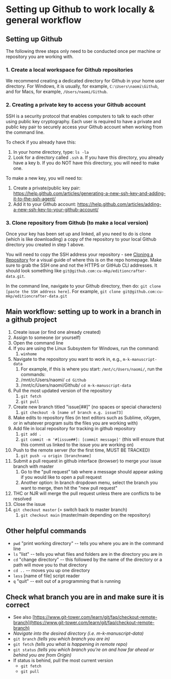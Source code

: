 # Setting up Github to work locally & general workflow

## Setting up Github
The following three steps only need to be conducted once per machine or repository you are working with.
### 1. Create a local workspace for Github repositories
We recommend creating a dedicated directory for Github in your home user directory. For Windows, it is usually, for example, `C:\Users\naomi\Github`, and for Macs, for example, `/Users/naomi/Github`.

### 2. Creating a private key to access your Github account
SSH is a security protocol that enables computers to talk to each other using public key cryptography. Each user is required to have a private and public key pair to securely access your Github account when working from the command line. 

To check if you already have this:
1. In your home directory, type: `ls -la`
2. Look for a directory called `.ssh`
     a. If you have this directory, you already have a key
     b. If you do NOT have this directory, you will need to make one.


To make a new key, you will need to:
1. Create a private/public key pair: https://help.github.com/articles/generating-a-new-ssh-key-and-adding-it-to-the-ssh-agent/
2. Add it to your Github account: https://help.github.com/articles/adding-a-new-ssh-key-to-your-github-account/

### 3. Clone repository from Github (to make a local version)

Once your key has been set up and linked, all you need to do is clone (which is like downloading) a copy of the repository to your local Github directory you created in step 1 above. 

You will need to copy the SSH address your repository - see [Cloning a Repository](https://docs.github.com/en/repositories/creating-and-managing-repositories/cloning-a-repository) for a visual guide of where this is on the repo homepage. Make sure to grab the SSH one and not the HTTPS or GitHub CLI addresses. It should look something like `git@github.com:cu-mkp/editioncrafter-data.git`.

In the command line, navigate to your Github directory, then do: `git clone [paste the SSH address here]`.
For example, `git clone git@github.com:cu-mkp/editioncrafter-data.git`

## Main workflow: setting up to work in a branch in a github project

1. Create issue (or find one already created)
2. Assign to someone (or yourself)
3. Open the command line
4. If you are using the Linux Subsystem for Windows, run the command:
     1. `winhome`
5. Navigate to the repository you want to work in, e.g., `m-k-manuscript-data`
     1. For example, if this is where you start: `/mnt/c/Users/naomi/`, run the commands:
     2. /mnt/c/Users/naomi/ `cd Github`
     3. /mnt/c/Users/naomi/Github/ `cd m-k-manuscript-data`
6. Pull the most updated version of the repository
     1. `git fetch`
     2. `git pull`
7. Create new branch titled &quot;issue[##]&quot; (no spaces or special characters)
     1. `git checkout -b [name of branch e.g. issue73]`
8. Make edits to repository files (in text editors such as Sublime, oXygen, or in whatever program suits the files you are working with)
9. Add file in local repository for tracking in github repository
     1. `git add .`
     2. `git commit -m '#[issue##]: [commit message]'` (this will ensure that this commit us linked to the issue you are working on)
10. Push to the remote server (for the first time, MUST BE TRACKED)
     1. `git push -u origin [branchname]`
11. Submit a pull request in github interface (browser) to merge your issue branch with master
     1. Go to the &quot;pull request&quot; tab where a message should appear asking if you would like to open a pull request
     2. Another option: In branch dropdown menu, select the branch you want to merge, then hit the &quot;new pull request&quot;
12. THC or NJR will merge the pull request unless there are conflicts to be resolved
13. Close the issue
14. `git checkout master` (= switch back to master branch)
     1. `git checkout main` (master/main depending on the repository)

## Other helpful commands

- `pwd` &quot;print working directory&quot; -- tells you where you are in the command line
- `ls` &quot;list&quot; -- tells you what files and folders are in the directory you are in
- `cd` &quot;change directory&quot; -- this followed by the name of the directory or a path will move you to that directory
- `cd ..` -- moves you up one directory
- `less` [name of file] script reader
- `q` &quot;quit&quot; -- exit out of a programming that is running

## Check what branch you are in and make sure it is correct

- See also [https://www.git-tower.com/learn/git/faq/checkout-remote-branch](https://www.git-tower.com/learn/git/faq/checkout-remote-branch)
- _Navigate into the desired directory (i.e. m-k-manuscript-data)_
- `git branch` _(tells you which branch you are in)_
- `git fetch` _(tells you what is happening in remote repo)_
- `git status` _(tells you which branch you&#39;re on and how far ahead or behind you are from Origin)_
- If status is behind, pull the most current version
     - `git fetch`
     - `git pull`
